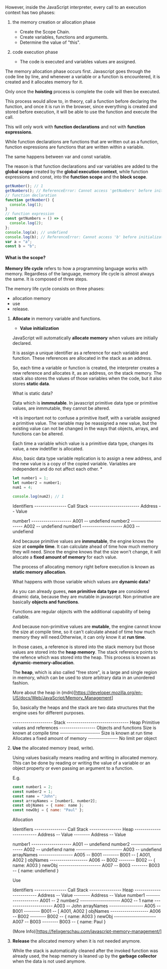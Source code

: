 However, inside the JavaScript interpreter, every call to an execution context has two phases:

1. the memory creation or allocation phase

   - Create the Scope Chain.
   - Create variables, functions and arguments.
   - Determine the value of "this".

2. code execution phase
   - The code is executed and variables values are assigned.

The memory allocation phase occurs first. Javascript goes through the code line by line, and whenever a variable or a function is encountered, it is created and it allocates memory for it.

Only once the **hoisting** process is complete the code will then be executed.

This process would allow to, in theory, call a function before declaring the function, and once it is run in the browser, since everything is created and stored before execution, it will be able to use the function and execute the call.

This will only work with **function declarations** and not with **function expressions**.

While function declarations are functions that are written out as a function, function expressions are functions that are written within a variable.

The same happens between var and const variable.

The reason is that function declarations and var variables are added to the **global scope** created by the **global execution context**, while function expressions and const, into the **function scope** and the **block scope**.

```javascript
getNumber(); // 1
getNumbers(); // ReferenceError: Cannot access 'getNumbers' before initialization
// function declaration
function getNumber() {
  console.log(1);
}
// function expression
const getNumbers = () => {
  console.log(2);
};
console.log(a); // undefiend
console.log(b); // ReferenceError: Cannot access 'b' before initialization
var a = "a";
const b = "b";
```

#### What is the scope?

**Memory life cycle** refers to how a programming language works with memory. Regardless of the language, memory life cycle is almost always the same. It is composed of three steps.

The memory life cycle consists on three phases:

- allocation memory
- use
- release.

1. **Allocate** in memory variable and functions.

   - **Value initialization**

   JavaScript will automatically **allocate memory** when values are initially declared.

   It is assign a unique identifier as a reference for each variable and function. These references are allocated in the stack as an address.

   So, each time a variable or function is created, the interpreter creates a new reference and allocates it, as an address, on the stack memory. The stack also stores the values of those variables when the code, but it also stores **static data**.

   What is static data?

   Data which is **inmmutable**. In javascript primitive data type or primitive values, are inmmutable, they cannot be altered.

   \*It is important not to confuse a primitive itself, with a variable assigned a primitive value. The variable may be reassigned a new value, but the existing value can not be changed in the ways that objects, arrays, and functions can be altered.

   Each time a variable which value is a primitive data type, changes its value, a new indetifier is allocated.

   Also, basic data type variable replication is to assign a new address, and the new value is a copy of the copied variable. Variables are independent and do not affect each other. \*

   ```javascript
   let number1 = 1;
   let number2 = number1;
   num1 = 4;

   console.log(num2); // 1
   ```

   Identifiers ---------------- Call Stack
   ------------------------- Address -- Value

   number1 -------------------- A001 -- undefiend
   number2 -------------------- A002 -- undefiend
   number1 -------------------- A003 -- undefiend

   And because primitive values are **inmmutable**, the engine knows the size at **compile time**. It can calculate ahead of time how much memory they will need. Since the engine knows that the size won't change, it will allocate a **fixed amount of memory** for each value.

   The process of allocating memory right before execution is known as **static memory allocation**.

   What happens with those variable which values are **dynamic data**?

   As you can already guees, **non primitive data type** are considered dinamic data, because they are mutable in javascript. Non primative are basically **objects and functions**.

   Functions are regular objects with the additional capability of being callable.

   And because non-primitive values are **mutable**, the engine cannot know the size at compile time, so it can't calculate ahead of time how much memory they will need.Otherwise, it can only know it at **run time**.

   In those cases, a reference is stored into the stack memory but those values are stored into the **heap memory**. The stack reference points to the refence which was stored into the heap. This process is known as **dynamic-memory-allocation**.

   The **heap**, which is also called "free store", is a large and single region in memory, which can be used to store arbitrary data in an unordered fashion.

   More about the heap in (mdn)[https://developer.mozilla.org/en-US/docs/Web/JavaScript/Memory_Management]

   So, basically the heaps and the stack are two data structures that the engine uses for different purposes.

   -------------------- Stack ------------------------------- Heap
   Primitive values and references ------------------ Objects and functions
   Size is known at compile time -------------------- Size is known at run time
   Allocates a fixed amount of memory --------------- No limit per object

2. **Use** the allocated memory (read, write).

   Using values basically means reading and writing in allocated memory. This can be done by reading or writing the value of a variable or an object property or even passing an argument to a function.

   E.g.

   ```javascript
   const number1 = 2;
   const number2 = 1;
   const name = "John";
   const arrayNames = [number1, number2];
   const objNames = { name: name };
   const newObj = { name: "Paul" };
   ```

   Allocation

   Identifiers ---------------- Call Stack ---------------- Heap
   ------------------------- Address -- Value -------- Address -- Value

   number1 -------------------- A001 -- undefiend
   number2 -------------------- A002 -- undefiend
   name ----------------------- A003 -- undefiend
   arrayNames ----------------- A005 -- B001 -------- B001 -- [ A001, A002 ]
   objNames ------------------- A006 -- B002 -------- B002 -- { name: A003 }
   newObj --------------------- A007 -- B003 -------- B003 -- { name: undefiend }

   Use

   Identifiers ---------------- Call Stack ---------------- Heap
   ------------------------- Address -- Value -------- Address -- Value
   number1 -------------------- A001 -- 2
   number2 -------------------- A002 -- 1
   name ----------------------- A003 -- John
   arrayNames ----------------- A005 -- B001 -------- B001 -- [ A001, A002 ]
   objNames ------------------- A006 -- B002 -------- B002 -- { name: A003 }
   newObj --------------------- A007 -- B003 -------- B003 -- { name: Paul }

   (More Info)[https://felixgerschau.com/javascript-memory-management/]

3. **Release** the allocated memory when it is not needed anymore.

   While the stack is automatically cleaned after the invoked function was already used, the heap memory is leaned up by the **garbage collector** when the data is not used anymore.

